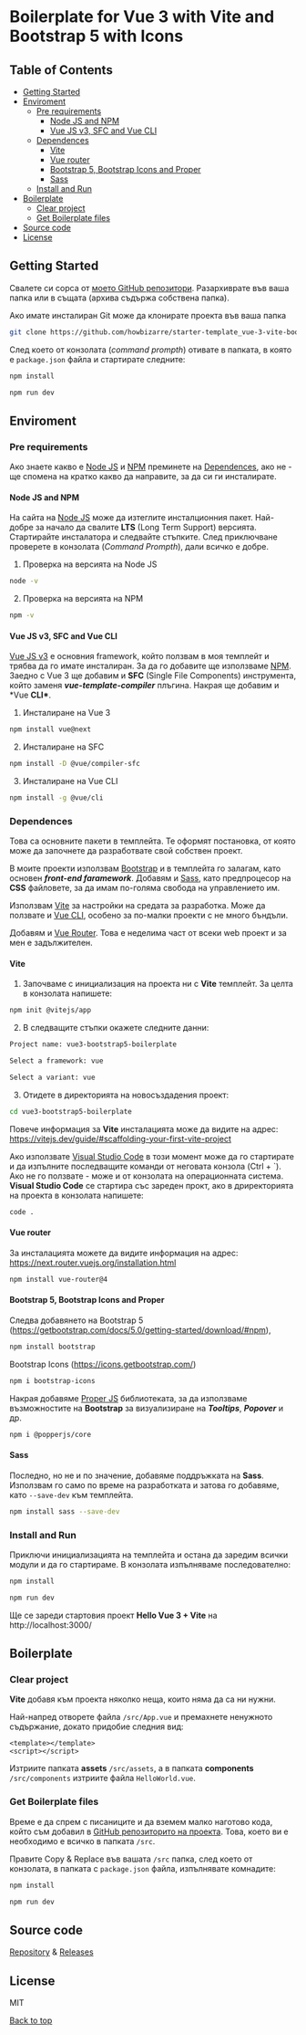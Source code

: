 # Boilerplate for Vue 3 with Vite and Bootstrap 5 with Icons

## Table of Contents

-   [Getting Started](#getting-started)
-   [Enviroment](#enviroment)
    -   [Pre requirements](#pre-requirements)
        -   [Node JS and NPM](#node-js-and-npm)
        -   [Vue JS v3, SFC and Vue CLI](#vue-js-v3-sfc-and-vue-cli)
    -   [Dependences](#dependences)
        -   [Vite](#vite)
        -   [Vue router](#vue-router)
        -   [Bootstrap 5, Bootstrap Icons and Proper](#bootstrap-5-bootstrap-icons-and-proper)
        -   [Sass](#sass)
    -   [Install and Run](#install-and-run)
-   [Boilerplate](#boilerplate)
    -   [Clear project](#clear-project)
    -   [Get Boilerplate files](#get-boilerplate-files)
-   [Source code](#source-code)
-   [License](#license)

## Getting Started

Свалете си сорса от [моето GitHub репозитори](https://github.com/howbizarre/starter-template_vue-3-vite-bootstrap-5-with-icons/releases). Разархиврате във ваша папка или в същата (архива съдържа собствена папка).

Ако имате инсталиран Git може да клонирате проекта във ваша папка

```sh
git clone https://github.com/howbizarre/starter-template_vue-3-vite-bootstrap-5-with-icons
```

След което от конзолата (_command prompth_) отивате в папката, в която е `package.json` файла и стартирате следните:

```sh
npm install
```

```sh
npm run dev
```

## Enviroment

### Pre requirements

Ако знаете какво е [Node JS] и [NPM] преминете на [Dependences](#dependences), ако не - ще спомена на кратко какво да направите, за да си ги инсталирате.

#### Node JS and NPM

На сайта на [Node JS] може да изтеглите инсталционния пакет. Най-добре за начало да свалите **LTS** (Long Term Support) версията. Стартирайте инсталатора и следвайте стъпките. След приключване проверете в конзолата (_Command Prompth_), дали всичко е добре.

1. Проверка на версията на Node JS

```sh
node -v
```

2. Проверка на версията на NPM

```sh
npm -v
```

#### Vue JS v3, SFC and Vue CLI

[Vue JS v3] е основния framework, който ползвам в моя темплейт и трябва да го имате инсталиран. За да го добавите ще използваме [NPM]. Заедно с Vue 3 ще добавим и **SFC** (Single File Components) инструмента, който заменя **_vue-template-compiler_** плъгина. Накрая ще добавим и \*Vue **CLI\***.

1. Инсталиране на Vue 3

```sh
npm install vue@next
```

2. Инсталиране на SFC

```sh
npm install -D @vue/compiler-sfc
```

3. Инсталиране на Vue CLI

```sh
npm install -g @vue/cli
```

### Dependences

Това са основните пакети в темплейта. Те оформят постановка, от която може да започнете да разработвате свой собствен проект.

В моите проекти използвам [Bootstrap] и в темплейта го залагам, като основен **_front-end faramework_**. Добавям и [Sass], като предпроцесор на **CSS** файловете, за да имам по-голяма свобода на управлението им.

Използвам [Vite] за настройки на средата за разработка. Може да ползвате и [Vue CLI], особено за по-малки проекти с не много бъндъли.

Добавям и [Vue Router]. Това е неделима част от всеки web проект и за мен е задължителен.

#### Vite

1. Започваме с инициализация на проекта ни с **Vite** темплейт. За целта в конзолата напишете:

```sh
npm init @vitejs/app
```

2. В следващите стъпки окажете следните данни:

```sh
Project name: vue3-bootstrap5-boilerplate
```

```sh
Select a framework: vue
```

```sh
Select a variant: vue
```

3. Отидете в директорията на новосъздадения проект:

```sh
cd vue3-bootstrap5-boilerplate
```

Повече информация за **Vite** инсталацията може да видите на адрес: https://vitejs.dev/guide/#scaffolding-your-first-vite-project

Ако използвате [Visual Studio Code] в този момент може да го стартирате и да изпълните последващите команди от неговата конзола (Ctrl + `). Ако не го ползвате - може и от конзолата на операционната система. **Visual Studio Code** се стартира със зареден прокт, ако в дриректорията на проекта в конзолата напишете:

```sh
code .
```

#### Vue router

За инсталацията можете да видите информация на адрес: https://next.router.vuejs.org/installation.html

```sh
npm install vue-router@4
```

#### Bootstrap 5, Bootstrap Icons and Proper

Следва добавянето на Bootstrap 5 (https://getbootstrap.com/docs/5.0/getting-started/download/#npm),

```sh
npm install bootstrap
```

Bootstrap Icons (https://icons.getbootstrap.com/)

```sh
npm i bootstrap-icons
```

Накрая добавяме [Proper JS] библиотеката, за да използваме възможностите на **Bootstrap** за визуализиране на **_Tooltips_**, **_Popover_** и др.

```sh
npm i @popperjs/core
```

#### Sass

Последно, но не и по значение, добавяме поддръжката на **Sass**. Използвам го само по време на разработката и затова го добавяме, като `--save-dev` към темплейта.

```sh
npm install sass --save-dev
```

### Install and Run

Приключи инициализацията на темплейта и остана да заредим всички модули и да го стартираме. В конзолата изпълняваме последователно:

```sh
npm install
```

```sh
npm run dev
```

Ще се зареди стартовия проект **Hello Vue 3 + Vite** на http://localhost:3000/

## Boilerplate

### Clear project

**Vite** добавя към проекта няколко неща, които няма да са ни нужни.

Най-напред отворете файла `/src/App.vue` и премахнете ненужното съдържание, докато придобие следния вид:

```vue
<template></template>
<script></script>
```

Изтриите папката **assets** `/src/assets`, а в папката **components** `/src/components` изтриите файла `HelloWorld.vue`.

### Get Boilerplate files

Време е да спрем с писаниците и да вземем малко наготово кода, който съм добавил в [GitHub репозиторито на проекта](https://github.com/howbizarre/starter-template_vue-3-vite-bootstrap-5-with-icons/releases). Това, което ви е необходимо е всичко в папката `/src`.

Правите Copy & Replace във вашата `/src` папка, след което от конзолата, в папката с `package.json` файла, изпълнявате комнадите:

```sh
npm install
```

```sh
npm run dev
```

## Source code

[Repository](https://github.com/howbizarre/starter-template_vue-3-vite-bootstrap-5-with-icons) & [Releases](https://github.com/howbizarre/starter-template_vue-3-vite-bootstrap-5-with-icons/releases)

## License

MIT

[Back to top](#table-of-contents)

[//]: # "Links Reference"
[node js]: http://nodejs.org
[npm]: https://www.npmjs.com/
[vue js v3]: https://v3.vuejs.org/
[bootstrap]: https://getbootstrap.com/
[sass]: https://sass-lang.com/
[vite]: https://vitejs.dev/
[vue cli]: https://cli.vuejs.org/
[vue router]: https://next.router.vuejs.org/
[visual studio code]: https://code.visualstudio.com/
[proper js]: https://popper.js.org/
[vuex]: https://next.vuex.vuejs.org/
[github]: https://github.com/
